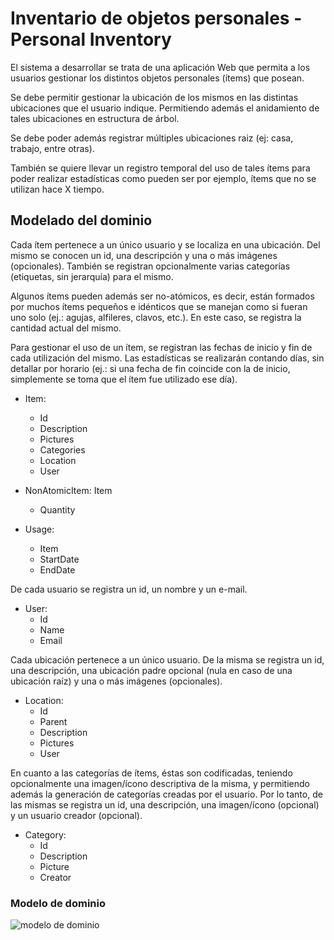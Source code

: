 # Inventario de objetos personales - Personal Inventory

El sistema a desarrollar se trata de una aplicación Web que permita a los usuarios gestionar los distintos objetos personales (ítems) que posean.

Se debe permitir gestionar la ubicación de los mismos en las distintas ubicaciones que el usuario indique. Permitiendo además el anidamiento de tales ubicaciones en estructura de árbol.

Se debe poder además registrar múltiples ubicaciones raiz (ej: casa, trabajo, entre otras).

También se quiere llevar un registro temporal del uso de tales ítems para poder realizar estadísticas como pueden ser por ejemplo, ítems que no se utilizan hace X tiempo.

## Modelado del dominio

Cada ítem pertenece a un único usuario y se localiza en una ubicación. Del mismo se conocen un id, una descripción y una o más imágenes (opcionales). También se registran opcionalmente varias categorías (etiquetas, sin jerarquía) para el mismo.

Algunos ítems pueden además ser no-atómicos, es decir, están formados por muchos ítems pequeños e idénticos que se manejan como si fueran uno solo (ej.: agujas, alfileres, clavos, etc.). En este caso, se registra la cantidad actual del mismo.

Para gestionar el uso de un ítem, se registran las fechas de inicio y fin de cada utilización del mismo. Las estadísticas se realizarán contando días, sin detallar por horario (ej.: si una fecha de fin coincide con la de inicio, simplemente se toma que el ítem fue utilizado ese día).

* Item:
  * Id
  * Description
  * Pictures
  * Categories
  * Location
  * User

* NonAtomicItem: Item
  * Quantity

* Usage:
  * Item
  * StartDate
  * EndDate

De cada usuario se registra un id, un nombre y un e-mail.

* User:
  * Id
  * Name
  * Email

Cada ubicación pertenece a un único usuario. De la misma se registra un id, una descripción, una ubicación padre opcional (nula en caso de una ubicación raíz) y una o más imágenes (opcionales).

* Location:
  * Id
  * Parent
  * Description
  * Pictures
  * User

En cuanto a las categorías de ítems, éstas son codificadas, teniendo opcionalmente una imagen/ícono descriptiva de la misma, y permitiendo además la generación de categorías creadas por el usuario. Por lo tanto, de las mismas se registra un id, una descripción, una imagen/ícono (opcional) y un usuario creador (opcional).

* Category:
  * Id
  * Description
  * Picture
  * Creator

### Modelo de dominio

![modelo de dominio](http://www.plantuml.com/plantuml/svg/ZP51Q_im3CNl_XGYnp-ajF0_Z596ntOPZDrw7GXRjAAnxDdAeOnzzpdES1iOR9V4UVezwSdPPyMaen_CYHs1vMG7ci-Uz1HSDiRaCql4X1uaECeKuMvz8oQKyoJ-NnjZ1ymP3faIV1W0TkKXwAcyo2CFvlCRULRoLwHqjOcZSf3o5Tdgc2Wt-3N8WmRFjhdUHnHblJJaaF58jLGtUaAjCyLDfqQz18lJa3zFVYpkOqYNNmo5hpjtcmxw7hf_tRpW5cB8H71_BTTg2r88T9w5ioOiMDCBDA7hrMe3VSH4ebUNQR5ki6w-zYtiW1mhjbu_fB91b4bAi6Mh9RM3I4aBPibKgUMVhxiYcI3HiUQNcNhh--KVCtiID_hX2m00)
